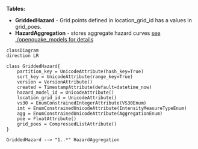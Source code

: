 **Tables:**

 - **GriddedHazard** - Grid points defined in location_grid_id has a values in grid_poes.
 - **HazardAggregation** - stores aggregate hazard curves [see ./openquake_models for details](./openquake_models.md)

```mermaid
classDiagram
direction LR

class GriddedHazard{
    partition_key = UnicodeAttribute(hash_key=True)
    sort_key = UnicodeAttribute(range_key=True)
    version = VersionAttribute()
    created = TimestampAttribute(default=datetime_now)
    hazard_model_id = UnicodeAttribute()
    location_grid_id = UnicodeAttribute()
    vs30 = EnumConstrainedIntegerAttribute(VS30Enum)
    imt = EnumConstrainedUnicodeAttribute(IntensityMeasureTypeEnum)
    agg = EnumConstrainedUnicodeAttribute(AggregationEnum)
    poe = FloatAttribute()
    grid_poes = CompressedListAttribute()
}

GriddedHazard --> "1..*" HazardAggregation
```
